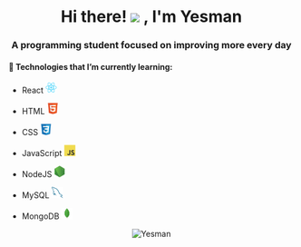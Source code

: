<h1 align="center">
	Hi there! 
	<img 
        src="https://raw.githubusercontent.com/kaueMarques/kaueMarques/master/hi.gif" 
        width="20px"
    >
	, I'm Yesman
</h1>

<h3 align="center">
	A programming student focused on improving more every day
</h3>

<h4>
    🌱 Technologies that I’m currently learning:
</h4>

- React <img 
            src="https://raw.githubusercontent.com/devicons/devicon/master/icons/react/react-original.svg" 
            alt="react" 
            width="20" 
            height="20"
        />

- HTML  <img 
			src="https://raw.githubusercontent.com/devicons/devicon/master/icons/html5/html5-original.svg" 
			alt="html5"  
			width="20" 
			height="20"
		/>

 - CSS  <img 
			src="https://raw.githubusercontent.com/devicons/devicon/master/icons/css3/css3-original.svg" 
			alt="css3"  
			width="20" 
			height="20"
		/>
		
 - JavaScript   <img 
                    src="https://raw.githubusercontent.com/devicons/devicon/master/icons/javascript/javascript-original.svg" 
                    alt="javascript" 
                    width="20" 
                    height="20"
                />


- NodeJS    <img 
                src="https://raw.githubusercontent.com/devicons/devicon/master/icons/nodejs/nodejs-original.svg" 
                alt="nodejs" 
                width="20" 
                height="20"
            />
      
- MySQL         <img 
                src="https://raw.githubusercontent.com/devicons/devicon/master/icons/mysql/mysql-original.svg" 
                alt="mysql" 
                width="20" 
                height="20"
            />
  
- MongoDB   <img 
                src="https://raw.githubusercontent.com/devicons/devicon/master/icons/mongodb/mongodb-original.svg" 
                alt="nodejs" 
                width="20" 
                height="20"
            />
            
<p align="center">
	<img 
		src="https://github-readme-stats.vercel.app/api?username=yesmanic&show_icons=true" 
		alt="Yesman"
	/> 
</p>            
